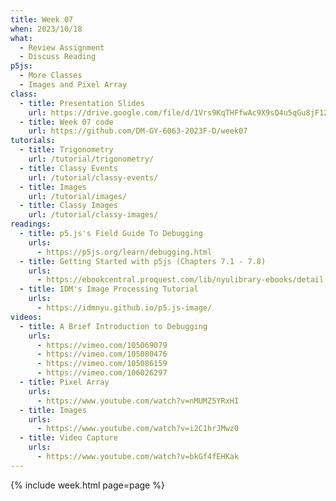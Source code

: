 ```yaml
---
title: Week 07
when: 2023/10/18
what:
  - Review Assignment
  - Discuss Reading
p5js:
  - More Classes
  - Images and Pixel Array
class:
  - title: Presentation Slides
    url: https://drive.google.com/file/d/1Vrs9KqTHFfwAc9X9sQ4u5qGu8jF12HlW/
  - title: Week 07 code
    url: https://github.com/DM-GY-6063-2023F-D/week07
tutorials:
  - title: Trigonometry
    url: /tutorial/trigonometry/
  - title: Classy Events
    url: /tutorial/classy-events/
  - title: Images
    url: /tutorial/images/
  - title: Classy Images
    url: /tutorial/classy-images/
readings:
  - title: p5.js's Field Guide To Debugging
    urls:
      - https://p5js.org/learn/debugging.html
  - title: Getting Started with p5js (Chapters 7.1 - 7.8)
    urls:
      - https://ebookcentral.proquest.com/lib/nyulibrary-ebooks/detail.action?docID=4333728
  - title: IDM's Image Processing Tutorial
    urls:
      - https://idmnyu.github.io/p5.js-image/
videos:
  - title: A Brief Introduction to Debugging
    urls:
      - https://vimeo.com/105069079
      - https://vimeo.com/105080476
      - https://vimeo.com/105086159
      - https://vimeo.com/106026297
  - title: Pixel Array
    urls:
      - https://www.youtube.com/watch?v=nMUMZ5YRxHI
  - title: Images
    urls:
      - https://www.youtube.com/watch?v=i2C1hrJMwz0
  - title: Video Capture
    urls:
      - https://www.youtube.com/watch?v=bkGf4fEHKak
---
```

{% include week.html page=page %}
